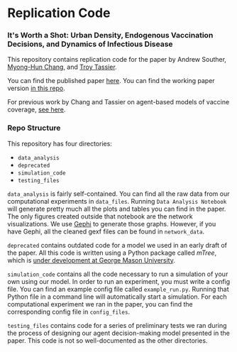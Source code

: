 # Replication Code

### It's Worth a Shot: Urban Density, Endogenous Vaccination Decisions, and Dynamics of Infectious Disease

This repository contains replication code for the paper by Andrew Souther, [Myong-Hun Chang](https://academic.csuohio.edu/changm/), and [Troy Tassier](https://sites.google.com/site/troytassier/home). 

You can find the published paper [here](https://link.springer.com/article/10.1007/s11403-022-00367-4). You can find the working paper version [in this repo](densityVax.pdf).  

For previous work by Chang and Tassier on agent-based models of vaccine coverage, [see here](https://link.springer.com/article/10.1007/s10614-019-09918-7).  

### Repo Structure

This repository has four directories: 

- `data_analysis`
- `deprecated`
- `simulation_code`
- `testing_files`

`data_analysis` is fairly self-contained. You can find all the raw data from our computational experiments in `data_files`. Running `Data Analysis Notebook` will generate pretty much all the plots and tables you can find in the paper. The only figures created outside that notebook are the network visualizations. We use [Gephi](https://gephi.org/) to generate those graphs. However, if you have Gephi, all the cleaned gexf files can be found in `network_data`. 

`deprecated` contains outdated code for a model we used in an early draft of the paper. All this code is written using a Python package called *mTree*, which is [under development at George Mason University](https://github.com/gmucsn).

`simulation_code` contains all the code necessary to run a simulation of your own using our model. In order to run an experiment, you must write a config file. You can find an example config file called `example_run.py`. Running that  Python file in a command line will automatically start a simulation. For each computational experiment we ran in the paper, you can find the corresponding config file in `config_files`. 

`testing_files` contains code for a series of preliminary tests we ran during the process of designing our agent decision-making model presented in the paper. This code is not so well-documented as the other directories. 

<!---
`sim_from_scratch` is a complete replication of `mtree_code` that avoids the use of *mTree.* if you want to replicate our computational experiments or play around with parameters of your own, this is where you should look. If you already have Python, it should be a fairly simple process. First, enter all your desired parameters into `run_sim.py` file. Then, make sure to install the Python package [jsonlines](https://jsonlines.readthedocs.io/en/latest/). Finally, place `run_sim.py` and `Vax_Model.py` in the same folder, and simply run the former (if you're using Windows, navigate to that folder in the Command Line, and type `python rum_sim.py`). 
-->





